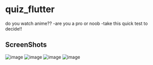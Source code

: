 # quiz_flutter

do you watch anime??
-are you a pro or noob
-take this quick test to decide!!

## ScreenShots
![image](https://github.com/rohit-sama/sawal-jwab_flutter/assets/112627630/93da5916-9eb2-406e-a67e-65a34e0b9036)
![image](https://github.com/rohit-sama/sawal-jwab_flutter/assets/112627630/5e7561d9-a7ca-4dfe-bbd8-2092be4d5ccc)
![image](https://github.com/rohit-sama/sawal-jwab_flutter/assets/112627630/d675f23b-ec93-440c-9f7f-83db05b87e8d)
![image](https://github.com/rohit-sama/sawal-jwab_flutter/assets/112627630/3f43132f-2f19-41d8-a38f-c3b5c9a9a656)
